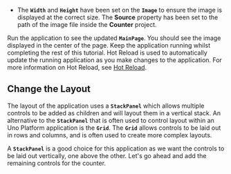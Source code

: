 
- The **`Width`** and **`Height`** have been set on the **`Image`** to ensure the image is displayed at the correct size. The **Source** property has been set to the path of the image file inside the **Counter** project.

Run the application to see the updated **`MainPage`**. You should see the image displayed in the center of the page. Keep the application running whilst completing the rest of this tutorial. Hot Reload is used to automatically update the running application as you make changes to the application. For more information on Hot Reload, see [Hot Reload](xref:Uno.Features.HotReload).

## Change the Layout

The layout of the application uses a **`StackPanel`** which allows multiple controls to be added as children and will layout them in a vertical stack. An alternative to the **`StackPanel`** that is often used to control layout within an Uno Platform application is the **`Grid`**. The **`Grid`** allows controls to be laid out in rows and columns, and is often used to create more complex layouts.

A **`StackPanel`** is a good choice for this application as we want the controls to be laid out vertically, one above the other. Let's go ahead and add the remaining controls for the counter.
